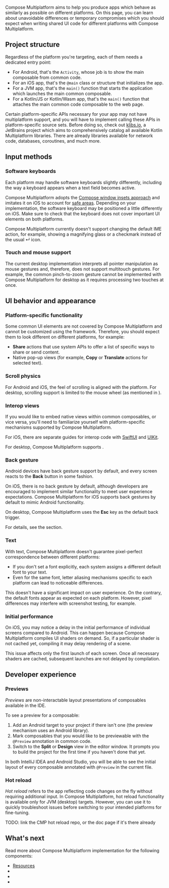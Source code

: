 [//]: # (title: Default UI behavior on different platforms)

Compose Multiplatform aims to help you produce apps which behave as similarly as possible on different platforms.
On this page, you can learn about unavoidable differences or temporary compromises which
you should expect when writing shared UI code for different platforms
with Compose Multiplatform.

## Project structure

Regardless of the platform you're targeting, each of them needs a dedicated entry point:

* For Android, that's the `Activity`, whose job is to show the main composable from common code.
* For an iOS app, that's the `@main` class or structure that initializes the app.
* For a JVM app, that's the `main()` function that starts the application which launches the main common composable.
* For a Kotlin/JS or Kotlin/Wasm app, that's the `main()` function that attaches the main common code composable
  to the web page.

Certain platform-specific APIs necessary for your app may not have multiplatform support,
and you will have to implement calling these APIs in platform-specific source sets.
Before doing so, check out [klibs.io](https://klibs.io/), a JetBrains project which aims to comprehensively
catalog all available Kotlin Multiplatform libraries.
There are already libraries available for network code, databases, coroutines, and much more.

## Input methods

### Software keyboards

Each platform may handle software keyboards slightly differently, including the way a keyboard appears when a text field becomes active.

Compose Multiplatform adopts the [Compose window insets approach](https://developer.android.com/develop/ui/compose/system/insets)
and imitates it on iOS
to account for [safe areas](https://developer.apple.com/documentation/UIKit/positioning-content-relative-to-the-safe-area).
Depending on your implementation, the software keyboard may be positioned a little differently on iOS.
Make sure to check that the keyboard does not cover important UI elements on both platforms. 

Compose Multiplatform currently doesn't support changing the default IME action, for example,
showing a magnifying glass or a checkmark instead of the usual &crarr; icon.

### Touch and mouse support

The current desktop implementation interprets all pointer manipulation as mouse gestures
and, therefore, does not support multitouch gestures.
For example, the common pinch-to-zoom gesture cannot be implemented with Compose Multiplatform for desktop
as it requires processing two touches at once.

## UI behavior and appearance

### Platform-specific functionality

Some common UI elements are not covered by Compose Multiplatform and cannot be customized using the framework.
Therefore, you should expect them to look different on different platforms, for example:

* **Share** actions that use system APIs to offer a list of specific ways to share or send content.
* Native pop-up views (for example, **Copy** or **Translate** actions for selected text).

### Scroll physics

For Android and iOS, the feel of scrolling is aligned with the platform.
For desktop, scrolling support is limited to the mouse wheel (as mentioned in [](#touch-and-mouse-support)). 

### Interop views

If you would like to embed native views within common composables, or vice versa,
you'll need to familiarize yourself with platform-specific mechanisms supported by Compose Multiplatform.

For iOS, there are separate guides for interop code with [SwiftUI](compose-swiftui-integration.md) and [UIKit](compose-uikit-integration.md).

For desktop, Compose Multiplatform supports [](compose-desktop-swing-interoperability.md).

### Back gesture

Android devices have back gesture support by default, and every screen reacts to the **Back** button in some fashion.

On iOS, there is no back gesture by default, although developers are encouraged to implement similar functionality
to meet user experience expectations.
Compose Multiplatform for iOS supports back gestures by default to mimic Android functionality.

On desktop, Compose Multiplatform uses the **Esc** key as the default back trigger.

For details, see the [](compose-navigation.md#back-gesture) section.

### Text

With text, Compose Multiplatform doesn't guarantee pixel-perfect correspondence between different platforms:

* If you don't set a font explicitly, each system assigns a different default font to your text.
* Even for the same font, letter aliasing mechanisms specific to each platform can lead to noticeable differences.

This doesn't have a significant impact on user experience. On the contrary, the default fonts appear as expected on each platform.
However, pixel differences may interfere with screenshot testing, for example.

### Initial performance

On iOS, you may notice a delay in the initial performance of individual screens compared to Android.
This can happen because Compose Multiplatform compiles UI shaders on demand.
So, if a particular shader is not cached yet, compiling it may delay rendering of a scene.

This issue affects only the first launch of each screen.
Once all necessary shaders are cached, subsequent launches are not delayed by compilation.

## Developer experience

### Previews

_Previews_ are non-interactable layout presentations of composables available in the IDE.

To see a preview for a composable:

1. Add an Android target to your project if there isn't one (the preview mechanism uses an Android library).
2. Mark composables that you would like to be previewable with the `@Preview` annotation in common code.
3. Switch to the **Split** or **Design** view in the editor window.
     It prompts you to build the project for the first time if you haven't done that yet.

In both IntelliJ IDEA and Android Studio, you will be able to see the initial layout of every composable
annotated with `@Preview` in the current file.

### Hot reload

_Hot reload_  refers to the app reflecting code changes on the fly without requiring additional input.
In Compose Multiplatform, hot reload functionality is available only for JVM (desktop) targets.
However, you can use it to quickly troubleshoot issues before switching to your intended platforms for fine-tuning.

TODO: link the CMP hot reload repo, or the doc page if it's there already 

## What's next

Read more about Compose Multiplatform implementation for the following components:
  * [Resources](compose-multiplatform-resources.md)
  * [](compose-lifecycle.md)
  * [](compose-viewmodel.md)
  * [](compose-navigation-routing.md)
